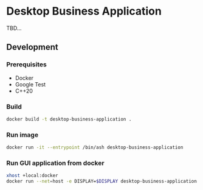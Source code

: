 # Desktop Business Application

TBD...

## Development

### Prerequisites

- Docker
- Google Test
- C++20

### Build

```bash
docker build -t desktop-business-application .
```

### Run image

```bash
docker run -it --entrypoint /bin/ash desktop-business-application
```

### Run GUI application from docker

```bash
xhost +local:docker
docker run --net=host -e DISPLAY=$DISPLAY desktop-business-application
```
